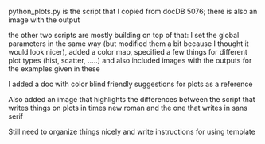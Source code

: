 python_plots.py is the script that I copied from docDB 5076; there is also an image with the output


the other two scripts are mostly building on top of that: I set the global parameters in the same way (but modified them a bit because I thought it would look nicer),
added a color map, specified a few things for different plot types (hist, scatter, .....) and also included images with the outputs for the examples given in these

I added a doc with color blind friendly suggestions for plots as a reference

Also added an image that highlights the differences between the script that writes things on plots in times new roman and the one that writes in sans serif

Still need to organize things nicely and write instructions for using template
